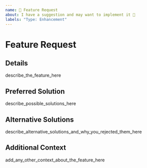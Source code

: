 ```yaml
---
name: 🚀 Feature Request
about: I have a suggestion and may want to implement it 🙂
labels: "Type: Enhancement"
---
```


# Feature Request

## Details

describe_the_feature_here

## Preferred Solution

describe_possible_solutions_here

## Alternative Solutions

describe_alternative_solutions_and_why_you_rejected_them_here

## Additional Context

add_any_other_context_about_the_feature_here
